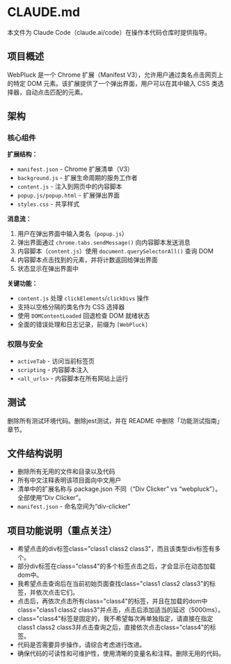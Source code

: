 # CLAUDE.md

本文件为 Claude Code（claude.ai/code）在操作本代码仓库时提供指导。

## 项目概述

WebPluck 是一个 Chrome 扩展（Manifest V3），允许用户通过类名点击网页上的特定 DOM 元素。该扩展提供了一个弹出界面，用户可以在其中输入 CSS 类选择器，自动点击匹配的元素。

## 架构

### 核心组件

**扩展结构：**
- `manifest.json` - Chrome 扩展清单（V3）
- `background.js` - 扩展生命周期的服务工作者
- `content.js` - 注入到网页中的内容脚本
- `popup.js/popup.html` - 扩展弹出界面
- `styles.css` - 共享样式

**消息流：**
1. 用户在弹出界面中输入类名（`popup.js`）
2. 弹出界面通过 `chrome.tabs.sendMessage()` 向内容脚本发送消息
3. 内容脚本（`content.js`）使用 `document.querySelectorAll()` 查询 DOM
4. 内容脚本点击找到的元素，并将计数返回给弹出界面
5. 状态显示在弹出界面中

**关键功能：**
- `content.js` 处理 `clickElements`/`clickDivs` 操作
- 支持以空格分隔的类名作为 CSS 选择器
- 使用 `DOMContentLoaded` 回退检查 DOM 就绪状态
- 全面的错误处理和日志记录，前缀为 `[WebPluck]`

### 权限与安全
- `activeTab` - 访问当前标签页
- `scripting` - 内容脚本注入
- `<all_urls>` - 内容脚本在所有网站上运行

## 测试

删除所有测试环境代码。删除jest测试，并在 README 中删除「功能测试指南」章节。

## 文件结构说明

- 删除所有无用的文件和目录以及代码
- 所有中文注释表明该项目面向中文用户
- 清单中的扩展名称与 package.json 不同（“Div Clicker” vs “webpluck”）。全部使用“Div Clicker”。
- `manifest.json` - 命名空间为“div-clicker”

## 项目功能说明（重点关注）

- 希望点击的div标签class="class1 class2 class3"，而且该类型div标签有多个。
- 部分div标签在class="class4"的多个标签点击之后，才会显示在动态加载dom中。
- 我希望点击查询后在当前初始页面查找class="class1 class2 class3"的标签，并依次点击它们。
- 点击后，再依次点击所有class="class4"的标签，并且在加载的dom中class="class1 class2 class3"并点击，点击后添加适当的延迟（5000ms）。
- class="class4"标签是固定的，我不希望每次再单独指定，请直接在指定class1 class2 class3并点击查询之后，直接依次点击class="class4"的标签。
- 代码是否需要异步操作，请综合考虑进行改进。
- 确保代码的可读性和可维护性，使用清晰的变量名和注释。删除无用的代码。


